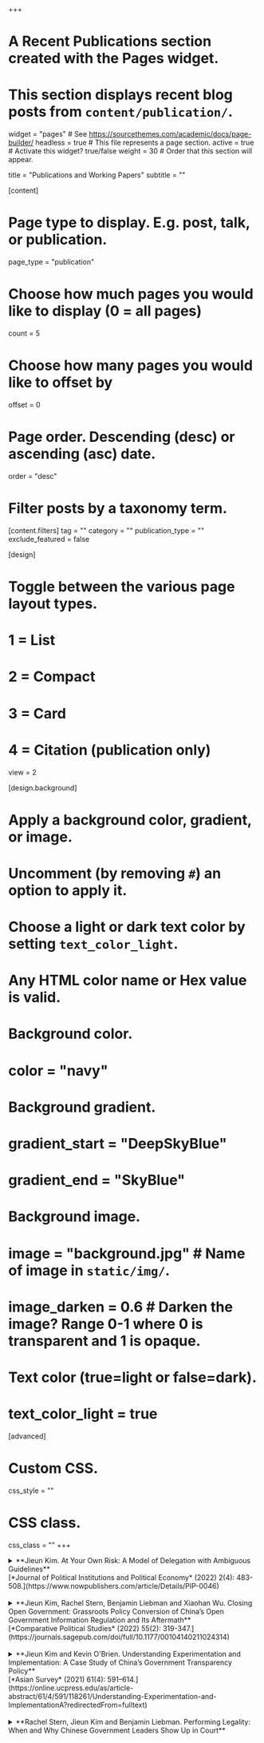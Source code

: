 +++
# A Recent Publications section created with the Pages widget.
# This section displays recent blog posts from `content/publication/`.

widget = "pages"  # See https://sourcethemes.com/academic/docs/page-builder/
headless = true  # This file represents a page section.
active = true  # Activate this widget? true/false
weight = 30  # Order that this section will appear.

title = "Publications and Working Papers"
subtitle = ""

[content]
  # Page type to display. E.g. post, talk, or publication.
  page_type = "publication"
  
  # Choose how much pages you would like to display (0 = all pages)
  count = 5
  
  # Choose how many pages you would like to offset by
  offset = 0

  # Page order. Descending (desc) or ascending (asc) date.
  order = "desc"

  # Filter posts by a taxonomy term.
  [content.filters]
    tag = ""
    category = ""
    publication_type = ""
    exclude_featured = false
  
[design]
  # Toggle between the various page layout types.
  #   1 = List
  #   2 = Compact
  #   3 = Card
  #   4 = Citation (publication only)
  view = 2
  
[design.background]
  # Apply a background color, gradient, or image.
  #   Uncomment (by removing `#`) an option to apply it.
  #   Choose a light or dark text color by setting `text_color_light`.
  #   Any HTML color name or Hex value is valid.
    
  # Background color.
  # color = "navy"
  
  # Background gradient.
  # gradient_start = "DeepSkyBlue"
  # gradient_end = "SkyBlue"
  
  # Background image.
  # image = "background.jpg"  # Name of image in `static/img/`.
  # image_darken = 0.6  # Darken the image? Range 0-1 where 0 is transparent and 1 is opaque.

  # Text color (true=light or false=dark).
  # text_color_light = true  
  
[advanced]
 # Custom CSS. 
 css_style = ""
 
 # CSS class.
 css_class = ""
+++

<details>
<summary> **Jieun Kim. At Your Own Risk: A Model of Delegation with Ambiguous Guidelines** </span> <br/>
  [*Journal of Political Institutions and Political Economy* (2022) 2(4): 483-508.](https://www.nowpublishers.com/article/Details/PIP-0046)
  <br/>
</summary>

Contrary to the lessons of principal-agent models, Chinese leaders have often provided local officials with ambiguous policy guidelines that do not clarify the boundaries of discretion. While ambiguity can give local officials flexibility in policy implementation, it can also instill fear of punishment among possible transgressors and encourage preemptive self-censoring. Incorporating both perspectives, I develop a formal model that analyzes a situation in which ambiguity allows flexibility for certain types of local officials while intimidating others. I argue that central leaders use ambiguity as a screening tool to encourage only "competent" local officials---or those who have policy expertise for producing good outcomes---to choose a gray-area policy at their own risk, while deterring "incompetent" officials from doing so. I illustrate the model with the case of state-owned enterprise restructuring in China. The argument is broadly applicable to interactions between any upper- and lower-level actors in bureaucratic hierarchy.

* Most recent draft available [here](https://www.dropbox.com/s/5pdcgt5gsinuimb/Kim_ambiguity.pdf?dl=0)
* Paper presented at [2021 APSA Formal Theory Virtual Workshop](http://formaltheorysociety.com/virtual-workshop/), [2018 New Faces in China Studies Conference](https://polisci.duke.edu/news/new-faces-china-studies-conference), 2019 MPSA Annual Meeting, and the [2019 EITM Summer Institute](http://eitm.emory.edu/index.html).  

</details>
<br/>

<details>
<summary> **Jieun Kim, Rachel Stern, Benjamin Liebman and Xiaohan Wu. Closing Open Government: Grassroots Policy Conversion of China’s Open Government Information Regulation and Its Aftermath** </span> <br/>
  [*Comparative Political Studies* (2022) 55(2): 319-347.](https://journals.sagepub.com/doi/full/10.1177/00104140211024314) <br/>
  
</summary>

How and when do opportunities for political participation through courts change under authoritarianism? Although China is better known for tight political control than for political expression, the 2008 Open Government Information (OGI) regulation ushered in a surge of political-legal activism. We draw on an original dataset of 57,095 OGI lawsuits, supplemented by interview data and government documents, to show how a feedback loop between judges and court users shaped possibilities for political activism and complaint between 2008 and 2019. In contrast to the conventional explanation that authoritarian leaders crack down on legal action when they feel politically threatened, we find that courts minted, defined and popularized new legal labels to cut off access to justice for the minority of super-active litigants whose lawsuits had come to dominate the OGI docket. This study underscores the power of procedural rules and frontline judges in shaping possibilities for political participation under authoritarianism.

</details>
<br/>



<details>
<summary> **Jieun Kim and Kevin O'Brien. Understanding Experimentation and Implementation: A Case Study of China’s Government Transparency Policy** </span> <br/>
[*Asian Survey* (2021) 61(4): 591–614.](https://online.ucpress.edu/as/article-abstract/61/4/591/118261/Understanding-Experimentation-and-ImplementationA?redirectedFrom=fulltext) <br/>
  
</summary>

Studies of local governance in China often point to nimble experimentation but problematic implementation. To reconcile these competing images, it is useful to clarify the concepts of experimentation and implementation and see how they unfolded in one policy area. The history of China’s Open Government Information (OGI) initiative shows that the experimentation stage sometimes proceeds well and produces new policy options, but may falter if local leaders are unwilling to carry out an experiment. And the implementation stage often poses challenges, but may improve if the Center initiates new, small-scale experiments and encourages local innovation. This suggests that the experimentation and implementation stages are not so different when officials in Beijing and the localities have diverging interests and the Center is more supportive of a measure than local officials. The ups and downs of OGI, and also village elections, can be traced to the policy goal of monitoring local cadres, the central-local divide, and the pattern of support and opposition within the state.

* Paper available [here](https://www.dropbox.com/s/rzqnv4jflo4j3zv/AS21.pdf?dl=0)

</details>
<br/>


<details>
<summary> **Rachel Stern, Jieun Kim and Benjamin Liebman. Performing Legality: When and Why Chinese Government Leaders Show Up in Court** </span> <br/>
</summary>

Starting in 2015, Chinese government leaders have been required by law to appear in court when citizens sue their unit. Yet, little empirical research has been undertaken to explain this unique practice of “performing legality,” in which government leaders are asked to sacrifice their time to demonstrate how seriously the government (or at least their unit) takes legal proceedings.  Given time constraints, when and why do government leaders appear in Chinese courtrooms? Drawing on an original dataset of 129,855 administrative lawsuits resolved between 2015 and 2018, we find that government leaders show up in just 10.6 percent of cases. Contrary to our expectation that leaders would prioritize lawsuits that seem likely to spiral into protest, a combination of regression analysis and topic modeling shows no evidence that government leaders are more likely to attend cases involving multiple plaintiffs, or involving the hot button issue of land expropriation. Rather, leaders appear significantly more often in cases involving citizen-side lawyers and multiple government defendants. Drawing on government documents, media reports, and Chinese language scholarship, we suggest that leaders try to sidestep the hard emotion work of defusing plaintiff anger, and instead strategically pick tractable cases to attend. Demands on Chinese officials to “perform legality” are also look poised to continue. This gives courts an increasingly central role in resolving thorny disputes that require coordination between government agencies, and also make them frontline educators in Xi Jinping’s drive to re-train the bureaucracy to take law more seriously.

* Paper presented at 2022 WPSA Autocratic Politics Mini-Conference, UPenn CSCC Speaker Series

</details>
<br/>









